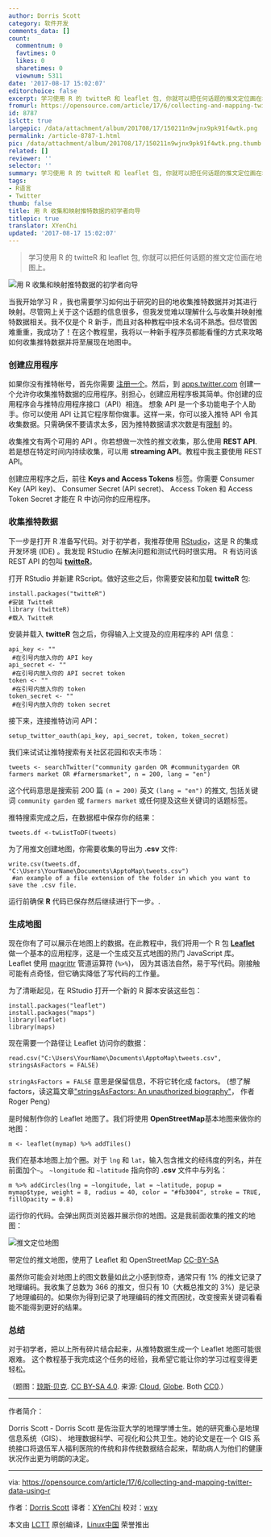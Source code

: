 ```yaml
---
author: Dorris Scott
category: 软件开发
comments_data: []
count:
  commentnum: 0
  favtimes: 0
  likes: 0
  sharetimes: 0
  viewnum: 5311
date: '2017-08-17 15:02:07'
editorchoice: false
excerpt: 学习使用 R 的 twitteR 和 leaflet 包, 你就可以把任何话题的推文定位画在地图上。
fromurl: https://opensource.com/article/17/6/collecting-and-mapping-twitter-data-using-r
id: 8787
islctt: true
largepic: /data/attachment/album/201708/17/150211n9wjnx9pk91f4wtk.png
permalink: /article-8787-1.html
pic: /data/attachment/album/201708/17/150211n9wjnx9pk91f4wtk.png.thumb.jpg
related: []
reviewer: ''
selector: ''
summary: 学习使用 R 的 twitteR 和 leaflet 包, 你就可以把任何话题的推文定位画在地图上。
tags:
- R语言
- Twitter
thumb: false
title: 用 R 收集和映射推特数据的初学者向导
titlepic: true
translator: XYenChi
updated: '2017-08-17 15:02:07'
---
```



> 
> 学习使用 R 的 twitteR 和 leaflet 包, 你就可以把任何话题的推文定位画在地图上。
> 
> 
> 


![用 R 收集和映射推特数据的初学者向导](/data/attachment/album/201708/17/150211n9wjnx9pk91f4wtk.png "用 R 收集和映射推特数据的初学者向导")


当我开始学习 R ，我也需要学习如何出于研究的目的地收集推特数据并对其进行映射。尽管网上关于这个话题的信息很多，但我发觉难以理解什么与收集并映射推特数据相关。我不仅是个 R 新手，而且对各种教程中技术名词不熟悉。但尽管困难重重，我成功了！在这个教程里，我将以一种新手程序员都能看懂的方式来攻略如何收集推特数据并将至展现在地图中。


### 创建应用程序


如果你没有推特帐号，首先你需要 [注册一个](https://twitter.com/signup)。然后，到 [apps.twitter.com](https://apps.twitter.com/) 创建一个允许你收集推特数据的应用程序。别担心，创建应用程序极其简单。你创建的应用程序会与推特应用程序接口（API）相连。 想象 API 是一个多功能电子个人助手。你可以使用 API 让其它程序帮你做事。这样一来，你可以接入推特 API 令其收集数据。只需确保不要请求太多，因为推特数据请求次数是有[限制](https://dev.twitter.com/rest/public/rate-limiting) 的。


收集推文有两个可用的 API 。你若想做一次性的推文收集，那么使用 **REST API**. 若是想在特定时间内持续收集，可以用 **streaming API**。教程中我主要使用 REST API。


创建应用程序之后，前往 **Keys and Access Tokens** 标签。你需要 Consumer Key (API key)、 Consumer Secret (API secret)、 Access Token 和 Access Token Secret 才能在 R 中访问你的应用程序。


### 收集推特数据


下一步是打开 R 准备写代码。对于初学者，我推荐使用 [RStudio](https://www.rstudio.com/)，这是 R 的集成开发环境 (IDE) 。我发现 RStudio 在解决问题和测试代码时很实用。 R 有访问该 REST API 的包叫 **[twitteR](https://cran.r-project.org/web/packages/twitteR/twitteR.pdf)**。


打开 RStudio 并新建 RScript。做好这些之后，你需要安装和加载 **twitteR** 包:



```
install.packages("twitteR") 
#安装 TwitteR
library (twitteR) 
#载入 TwitteR

```

安装并载入 **twitteR** 包之后，你得输入上文提及的应用程序的 API 信息：



```
api_key <- "" 
 #在引号内放入你的 API key 
api_secret <- "" 
 #在引号内放入你的 API secret token 
token <- "" 
 #在引号内放入你的 token
token_secret <- "" 
 #在引号内放入你的 token secret

```

接下来，连接推特访问 API：



```
setup_twitter_oauth(api_key, api_secret, token, token_secret)

```

我们来试试让推特搜索有关社区花园和农夫市场：



```
tweets <- searchTwitter("community garden OR #communitygarden OR farmers market OR #farmersmarket", n = 200, lang = "en")

```

这个代码意思是搜索前 200 篇 `(n = 200)` 英文 `(lang = "en")` 的推文, 包括关键词 `community garden` 或 `farmers market` 或任何提及这些关键词的话题标签。


推特搜索完成之后，在数据框中保存你的结果：



```
tweets.df <-twListToDF(tweets)

```

为了用推文创建地图，你需要收集的导出为 **.csv** 文件:



```
write.csv(tweets.df, "C:\Users\YourName\Documents\ApptoMap\tweets.csv") 
 #an example of a file extension of the folder in which you want to save the .csv file.

```

运行前确保 **R** 代码已保存然后继续进行下一步。.


### 生成地图


现在你有了可以展示在地图上的数据。在此教程中，我们将用一个 R 包 **[Leaflet](https://rstudio.github.io/leaflet)** 做一个基本的应用程序，这是一个生成交互式地图的热门 JavaScript 库。 Leaflet 使用 [magrittr](https://github.com/smbache/magrittr) 管道运算符 (`%>%`)， 因为其语法自然，易于写代码。刚接触可能有点奇怪，但它确实降低了写代码的工作量。


为了清晰起见，在 RStudio 打开一个新的 R 脚本安装这些包：



```
install.packages("leaflet")
install.packages("maps") 
library(leaflet)
library(maps)

```

现在需要一个路径让 Leaflet 访问你的数据：



```
read.csv("C:\Users\YourName\Documents\ApptoMap\tweets.csv", stringsAsFactors = FALSE)

```

`stringAsFactors = FALSE` 意思是保留信息，不将它转化成 factors。 (想了解 factors，读这篇文章["stringsAsFactors: An unauthorized biography"](http://simplystatistics.org/2015/07/24/stringsasfactors-an-unauthorized-biography/)， 作者 Roger Peng）


是时候制作你的 Leaflet 地图了。我们将使用 **OpenStreetMap**基本地图来做你的地图：



```
m <- leaflet(mymap) %>% addTiles()

```

我们在基本地图上加个圈。对于 `lng` 和 `lat`，输入包含推文的经纬度的列名，并在前面加个`~`。 `~longitude` 和 `~latitude` 指向你的 **.csv** 文件中与列名：



```
m %>% addCircles(lng = ~longitude, lat = ~latitude, popup = mymap$type, weight = 8, radius = 40, color = "#fb3004", stroke = TRUE, fillOpacity = 0.8)

```

运行你的代码。会弹出网页浏览器并展示你的地图。这是我前面收集的推文的地图：


![推文定位地图](/data/attachment/album/201708/17/150211us845om3tpz3l4mz.jpg "推文定位地图")


带定位的推文地图，使用了 Leaflet 和 OpenStreetMap [CC-BY-SA](https://creativecommons.org/licenses/by-sa/2.0/)


虽然你可能会对地图上的图文数量如此之小感到惊奇，通常只有 1% 的推文记录了地理编码。我收集了总数为 366 的推文，但只有 10（大概总推文的 3%）是记录了地理编码的。如果你为得到记录了地理编码的推文而困扰，改变搜索关键词看看能不能得到更好的结果。


### 总结


对于初学者，把以上所有碎片结合起来，从推特数据生成一个 Leaflet 地图可能很艰难。 这个教程基于我完成这个任务的经验，我希望它能让你的学习过程变得更轻松。


（题图：[琼斯·贝克](https://opensource.com/users/jason-baker). [CC BY-SA 4.0](https://creativecommons.org/licenses/by-sa/4.0/). 来源: [Cloud](https://pixabay.com/en/clouds-sky-cloud-dark-clouds-1473311/), [Globe](https://pixabay.com/en/globe-planet-earth-world-1015311/). Both [CC0](https://creativecommons.org/publicdomain/zero/1.0/).）




---


作者简介：


Dorris Scott - Dorris Scott 是佐治亚大学的地理学博士生。她的研究重心是地理信息系统（GIS）、 地理数据科学、可视化和公共卫生。她的论文是在一个 GIS 系统接口将退伍军人福利医院的传统和非传统数据结合起来，帮助病人为他们的健康状况作出更为明朗的决定。




---


via: <https://opensource.com/article/17/6/collecting-and-mapping-twitter-data-using-r>


作者：[Dorris Scott](https://opensource.com/users/dorrisscott) 译者：[XYenChi](https://github.com/XYenChi) 校对：[wxy](https://github.com/wxy)


本文由 [LCTT](https://github.com/LCTT/TranslateProject) 原创编译，[Linux中国](https://linux.cn/) 荣誉推出